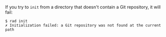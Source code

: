 If you try to `init` from a directory that doesn't contain a Git repository,
it will fail:

``` (fail)
$ rad init
✗ Initialization failed: a Git repository was not found at the current path
```
